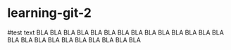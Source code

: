 # learning-git-2

#test text BLA BLA BLA BLA BLA BLA BLA BLA BLA BLA BLA BLA BLA BLA BLA BLA BLA BLA BLA BLA BLA BLA BLA BLA
